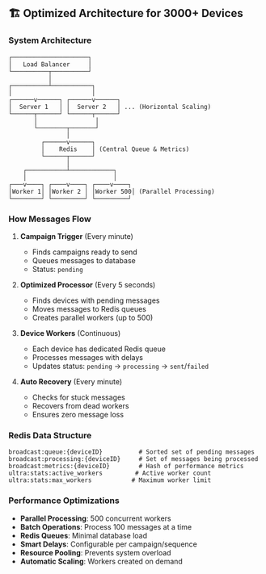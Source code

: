 

## 🏗️ Optimized Architecture for 3000+ Devices

### System Architecture
```
┌─────────────────────┐
│   Load Balancer     │
└──────────┬──────────┘
           │
┌──────────┴───────────┐
│                      │
┌──────v──────┐ ┌──────v──────┐
│  Server 1   │ │  Server 2   │ ... (Horizontal Scaling)
└──────┬──────┘ └──────┬──────┘
       │                │
       └────────┬───────┘
                │
         ┌──────v──────┐
         │    Redis    │ (Central Queue & Metrics)
         └──────┬──────┘
                │
    ┌───────────┴────────────┐
    │                        │
┌───v────┐ ┌────v────┐ ┌────v────┐
│Worker 1│ │Worker 2 │ │Worker 500│ (Parallel Processing)
└────────┘ └─────────┘ └─────────┘
```

### How Messages Flow
1. **Campaign Trigger** (Every minute)
   - Finds campaigns ready to send
   - Queues messages to database
   - Status: `pending`

2. **Optimized Processor** (Every 5 seconds)
   - Finds devices with pending messages
   - Moves messages to Redis queues
   - Creates parallel workers (up to 500)

3. **Device Workers** (Continuous)
   - Each device has dedicated Redis queue
   - Processes messages with delays
   - Updates status: `pending` → `processing` → `sent`/`failed`

4. **Auto Recovery** (Every minute)
   - Checks for stuck messages
   - Recovers from dead workers
   - Ensures zero message loss

### Redis Data Structure
```
broadcast:queue:{deviceID}          # Sorted set of pending messages
broadcast:processing:{deviceID}     # Set of messages being processed
broadcast:metrics:{deviceID}        # Hash of performance metrics
ultra:stats:active_workers         # Active worker count
ultra:stats:max_workers           # Maximum worker limit
```

### Performance Optimizations
- **Parallel Processing**: 500 concurrent workers
- **Batch Operations**: Process 100 messages at a time
- **Redis Queues**: Minimal database load
- **Smart Delays**: Configurable per campaign/sequence
- **Resource Pooling**: Prevents system overload
- **Automatic Scaling**: Workers created on demand
